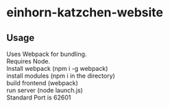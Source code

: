 # einhorn-katzchen-website
## Usage

Uses Webpack for bundling.  
Requires Node.  
Install webpack (npm i -g webpack)  
install modules (npm i in the directory)  
build frontend (webpack)  
run server (node launch.js)  
Standard Port is 62601
